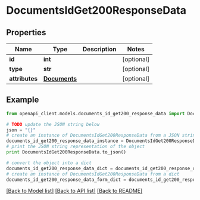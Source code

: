 # DocumentsIdGet200ResponseData


## Properties
Name | Type | Description | Notes
------------ | ------------- | ------------- | -------------
**id** | **int** |  | [optional] 
**type** | **str** |  | [optional] 
**attributes** | [**Documents**](Documents.md) |  | [optional] 

## Example

```python
from openapi_client.models.documents_id_get200_response_data import DocumentsIdGet200ResponseData

# TODO update the JSON string below
json = "{}"
# create an instance of DocumentsIdGet200ResponseData from a JSON string
documents_id_get200_response_data_instance = DocumentsIdGet200ResponseData.from_json(json)
# print the JSON string representation of the object
print DocumentsIdGet200ResponseData.to_json()

# convert the object into a dict
documents_id_get200_response_data_dict = documents_id_get200_response_data_instance.to_dict()
# create an instance of DocumentsIdGet200ResponseData from a dict
documents_id_get200_response_data_form_dict = documents_id_get200_response_data.from_dict(documents_id_get200_response_data_dict)
```
[[Back to Model list]](../README.md#documentation-for-models) [[Back to API list]](../README.md#documentation-for-api-endpoints) [[Back to README]](../README.md)


